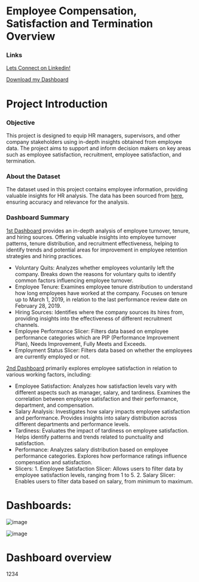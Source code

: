 # Employee Compensation, Satisfaction and Termination Overview

### Links
[Lets Connect on Linkedin!](https://www.linkedin.com/in/tomzjwang/)

[Download my Dashboard](https://github.com/tomzjwang/HR-Data-Analytics-using-Power-Bi/blob/main/HR%20Project.pbix/)

# Project Introduction
### Objective
This project is designed to equip HR managers, supervisors, and other company stakeholders using in-depth insights obtained from employee data. The project aims to support and inform decision makers on key areas such as employee satisfaction, recruitment, employee satisfaction, and termination.
### About the Dataset 
The dataset used in this project contains employee information, providing valuable insights for HR analysis. The data has been sourced from [here](https://www.kaggle.com/datasets/rhuebner/human-resources-data-set), ensuring accuracy and relevance for the analysis.
### Dashboard Summary
[1st Dashboard](https://github.com/user-attachments/assets/9e5e310e-8e46-49d3-8d02-757870457175) provides an in-depth analysis of employee turnover, tenure, and hiring sources. Offering valuable insights into employee turnover patterns, tenure distribution, and recruitment effectiveness, helping to identify trends and potential areas for improvement in employee retention strategies and hiring practices.
- Voluntary Quits: Analyzes whether employees voluntarily left the company. Breaks down the reasons for voluntary quits to identify common factors influencing employee turnover.
- Employee Tenure: Examines employee tenure distribution to understand how long employees have worked at the company. Focuses on tenure up to March 1, 2019, in relation to the last performance review date on February 28, 2019.
- Hiring Sources: Identifies where the company sources its hires from, providing insights into the effectiveness of different recruitment channels.
- Employee Performance Slicer: Filters data based on employee performance categories which are PIP (Performance Improvement Plan), Needs Improvement, Fully Meets and Exceeds.
- Employment Status Slicer: Filters data based on whether the employees are currently employed or not.

[2nd Dashboard](https://github.com/user-attachments/assets/ebc69f2a-93c2-4092-bcd2-a75a4a0e3bad) primarily explores employee satisfaction in relation to various working factors, including:
- Employee Satisfaction: Analyzes how satisfaction levels vary with different aspects such as manager, salary, and tardiness. Examines the correlation between employee satisfaction and their performance, department, and compensation.
- Salary Analysis: Investigates how salary impacts employee satisfaction and performance. Provides insights into salary distribution across different departments and performance levels.
- Tardiness: Evaluates the impact of tardiness on employee satisfaction. Helps identify patterns and trends related to punctuality and satisfaction.
- Performance: Analyzes salary distribution based on employee performance categories. Explores how performance ratings influence compensation and satisfaction.
- Slicers:
      1. Employee Satisfaction Slicer: Allows users to filter data by employee satisfaction levels, ranging from 1 to 5.
      2. Salary Slicer: Enables users to filter data based on salary, from minimum to maximum.
# Dashboards:
![image](https://github.com/user-attachments/assets/9e5e310e-8e46-49d3-8d02-757870457175)

![image](https://github.com/user-attachments/assets/ebc69f2a-93c2-4092-bcd2-a75a4a0e3bad)


# Dashboard overview
1234
